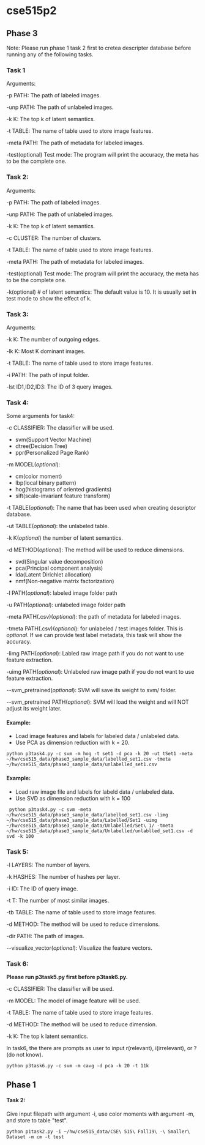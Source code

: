 # cse515p2

## Phase 3
Note: Please run phase 1 task 2 first to cretea descripter database before running any of the following tasks.

### Task 1

Arguments:

-p PATH: The path of labeled images.

-unp PATH: The path of unlabeled images.

-k K: The top k of latent semantics.

-t TABLE: The name of table used to store image features.

-meta PATH: The path of metadata for labeled images.

-test(optional) Test mode: The program will print the accuracy, the meta has to be the complete one.


### Task 2:

Arguments:

-p PATH: The path of labeled images.

-unp PATH: The path of unlabeled images.

-k K: The top k of latent semantics.

-c CLUSTER: The number of clusters.

-t TABLE: The name of table used to store image features.

-meta PATH: The path of metadata for labeled images.

-test(optional) Test mode: The program will print the accuracy, the meta has to be the complete one.

-k(optional) # of latent semantics: The default value is 10. It is usually set in test mode to show the effect of k.
### Task 3:

Arguments:

-k K: The number of outgoing edges.

-lk K: Most K dominant images.

-t TABLE: The name of table used to store image features.

-i PATH: The path of input folder.

-lst ID1,ID2,ID3: The ID of 3 query images.


### Task 4:

Some arguments for task4:

-c CLASSIFIER: The classifier will be used.
- svm(Support Vector Machine)
- dtree(Decision Tree)
- ppr(Personalized Page Rank)

-m MODEL(*optional*):
- cm(color moment)
- lbp(local binary pattern)
- hog(histograms of oriented gradients)
- sift(scale-invariant feature transform)

-t TABLE(*optional*): The name that has been used when creating descriptor database.

-ut TABLE(*optional*): the unlabeled table.

-k K(*optional*) the number of latent semantics.

-d METHOD(*optional*): The method will be used to reduce dimensions.
- svd(Singular value decomposition)
- pca(Principal component analysis)
- lda(Latent Dirichlet allocation)
- nmf(Non-negative matrix factorization)

-l PATH(*optional*): labeled image folder path

-u PATH(*optional*): unlabeled image folder path

-meta PATH(.csv)(*optional*): the path of metadata for labeled images.

-tmeta PATH(.csv)(*optional*): for unlabeled / test images folder. This is *optional*. If we can provide test label metadata, this task will show the accuracy.

-limg PATH(*optional*): Labled raw image path if you do not want to use feature extraction.

-uimg PATH(*optional*): Unlabeled raw image path if you do not want to use feature extraction.

--svm\_pretrained(*optional*): SVM will save its weight to svm/ folder.

--svm\_pretrained PATH(*optional*): SVM will load the weight and will NOT adjust its weight later.

#### Example:
- Load image features and labels for labeled data / unlabeled data.
- Use PCA as dimension reduction with k = 20.

```Shell
python p3task4.py -c svm -m hog -t set1 -d pca -k 20 -ut tSet1 -meta ~/hw/cse515_data/phase3_sample_data/labelled_set1.csv -tmeta ~/hw/cse515_data/phase3_sample_data/unlabelled_set1.csv
```

#### Example:
- Load raw image file and labels for labeld data / unlabeled data.
- Use SVD as dimension reduction with k = 100

```Shell
 python p3task4.py -c svm -meta ~/hw/cse515_data/phase3_sample_data/labelled_set1.csv -limg ~/hw/cse515_data/phase3_sample_data/Labelled/Set1 -uimg ~/hw/cse515_data/phase3_sample_data/Unlabelled/Set\ 1/ -tmeta ~/hw/cse515_data/phase3_sample_data/Unlabelled/unlablled_set1.csv -d svd -k 100
```

### Task 5:

-l LAYERS: The number of layers.

-k HASHES: The number of hashes per layer.

-i ID: The ID of query image.

-t T: The number of most similar images.

-tb TABLE: The name of table used to store image features.

-d METHOD: The method will be used to reduce dimensions.

-dir PATH: The path of images.

--visualize\_vector(*optional*): Visualize the feature vectors.


### Task 6:

**Please run p3task5.py first before p3task6.py.**

-c CLASSIFIER: The classifier will be used.

-m MODEL: The model of image feature will be used.

-t TABLE: The name of table used to store image features.

-d METHOD: The method will be used to reduce dimension.

-k K: The top k latent semantics.


In task6, the there are prompts as user to input r(relevant), i(irrelevant), or ?(do not know).

```Shell
python p3task6.py -c svm -m cavg -d pca -k 20 -t 11k
```



## Phase 1

#### Task 2:
Give input filepath with argument -i, use color moments with argument -m, and store to table "test".
```Shell
python p1task2.py -i ~/hw/cse515_data/CSE\ 515\ Fall19\ -\ Smaller\ Dataset -m cm -t test
```
